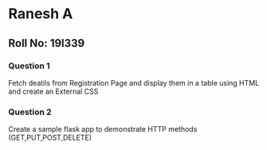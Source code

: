 # Ranesh A
## Roll No: 19I339
### Question 1
Fetch deatils from Registration Page and display them in a table using HTML and create an External CSS
### Question 2
Create a sample flask app to demonstrate HTTP methods (GET,PUT,POST,DELETE)
